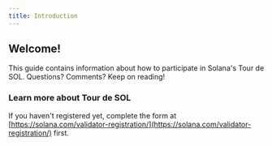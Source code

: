 ```yaml
---
title: Introduction
---
```


## Welcome!

This guide contains information about how to participate in Solana's Tour de SOL. Questions? Comments? Keep on reading!

### Learn more about Tour de SOL

If you haven't registered yet, complete the form at [https://solana.com/validator-registration/](https://solana.com/validator-registration/) first.
